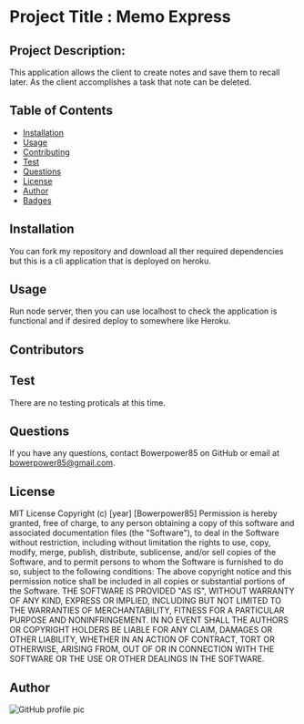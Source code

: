 
  # Project Title : Memo Express
  ## Project Description:
  This application allows the client to create notes and save them to recall later. As the client accomplishes a task that note can be deleted.

  ## Table of Contents
  * [Installation](#installation)
  * [Usage](#usage)
  * [Contributing](#contributing)
  * [Test](#test)
  * [Questions](#questions)
  * [License](#license)
  * [Author](#Author)
  * [Badges](#badges)
  ## Installation
  You can fork my repository and download all ther required dependencies but this is a cli application that is deployed on heroku.
  ## Usage
  Run node server, then you can use localhost to check the application is functional and if desired deploy to somewhere like Heroku.
  ## Contributors
  
  ## Test
  There are no testing proticals at this time.
  ## Questions
  If you have any questions, contact Bowerpower85 on GitHub or email at bowerpower85@gmail.com.
  ## License
  MIT License 
  Copyright (c) [year] [Bowerpower85]
  Permission is hereby granted, free of charge, to any person obtaining a copy
  of this software and associated documentation files (the "Software"), to deal
  in the Software without restriction, including without limitation the rights
  to use, copy, modify, merge, publish, distribute, sublicense, and/or sell
  copies of the Software, and to permit persons to whom the Software is
  furnished to do so, subject to the following conditions:
  The above copyright notice and this permission notice shall be included in all
  copies or substantial portions of the Software.
  THE SOFTWARE IS PROVIDED "AS IS", WITHOUT WARRANTY OF ANY KIND, EXPRESS OR
  IMPLIED, INCLUDING BUT NOT LIMITED TO THE WARRANTIES OF MERCHANTABILITY,
  FITNESS FOR A PARTICULAR PURPOSE AND NONINFRINGEMENT. IN NO EVENT SHALL THE
  AUTHORS OR COPYRIGHT HOLDERS BE LIABLE FOR ANY CLAIM, DAMAGES OR OTHER
  LIABILITY, WHETHER IN AN ACTION OF CONTRACT, TORT OR OTHERWISE, ARISING FROM,
  OUT OF OR IN CONNECTION WITH THE SOFTWARE OR THE USE OR OTHER DEALINGS IN THE
  SOFTWARE.
  ## Author
  ![GitHub profile pic](https://avatars0.githubusercontent.com/u/56975398?v=4)
